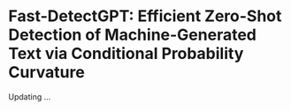 # Fast-DetectGPT: Efficient Zero-Shot Detection of Machine-Generated Text via Conditional Probability Curvature 

Updating ...
